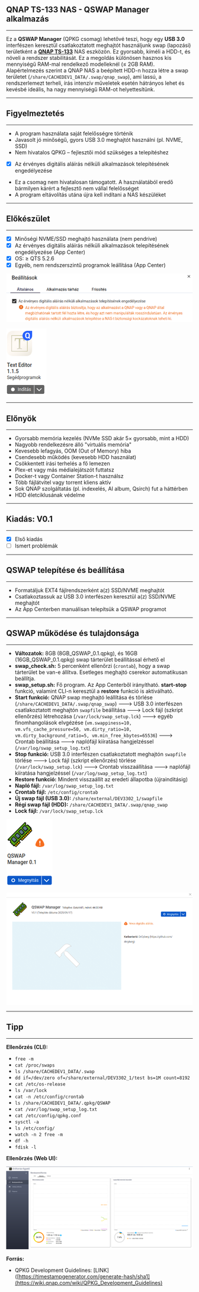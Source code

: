 ## QNAP TS-133 NAS - QSWAP Manager alkalmazás
---

Ez a **QSWAP Manager** (QPKG csomag) lehetővé teszi, hogy egy **USB 3.0** interfészen keresztül csatlakoztatott meghajtót használjunk swap (lapozási) területként a **[QNAP TS-133](https://www.qnap.com/hu-hu/product/ts-133)** NAS eszközön. Ez gyorsabb, kíméli a HDD-t, és növeli a rendszer stabilitását. Ez a megoldás különösen hasznos kis mennyiségű RAM-mal rendelkező modelleknél (≤ 2GB RAM). Alapértelmezés szerint a QNAP NAS a beépített HDD-n hozza létre a swap területet (`/share/CACHEDEV1_DATA/.swap/qnap_swap`), ami lassú, a rendszerlemezt terheli, írás intenzív műveletek esetén hátrányos lehet és kevésbé ideális, ha nagy mennyiségű RAM-ot helyettesítünk.

---
## Figyelmeztetés
---

- A program használata saját felelősségre történik
- Javasolt jó minőségű, gyors USB 3.0 meghajtót használni (pl. NVME, SSD)
- Nem hivatalos QPKG – fejlesztői mód szükséges a telepítéshez
- [x] Az érvényes digitális aláírás nélküli alkalmazások telepítésének engedélyezése
- Ez a csomag nem hivatalosan támogatott. A használatából eredő bármilyen kárért a fejlesztő nem vállal felelősséget
- A program eltávolítás utána újra kell indítani a NAS készüléket

---
## Előkészület
---

- [x] Minőségi NVME/SSD meghajtó használata (nem pendrive)
- [x] Az érvényes digitális aláírás nélküli alkalmazások telepítésének engedélyezése (App Center)
- [x] OS: ≥ QTS 5.2.6
- [x] Egyéb, nem rendszerszintű programok leállítása (App Center)

![](/img/1.png)

![](/img/2.png)

---
## Előnyök
---

- Gyorsabb memória kezelés (NVMe SSD akár 5× gyorsabb, mint a HDD)
- Nagyobb rendelkezésre álló "virtuális memória"
- Kevesebb lefagyás, OOM (Out of Memory) hiba
- Csendesebb működés (kevesebb HDD használat)
- Csökkentett írási terhelés a fő lemezen
- Plex-et vagy más médialejátszót futtatsz
- Docker-t vagy Container Station-t használsz
- Több fájlátvitel vagy torrent kliens aktív
- Sok QNAP szolgáltatás (pl. indexelés, AI album, Qsirch) fut a háttérben
- HDD életciklusának védelme

---
## Kiadás: V0.1
---

- [x] Első kiadás
- [ ] Ismert problémák

---
## QSWAP telepítése és beállítása
---

- Formatáljuk EXT4 fájlrendszerként a(z) SSD/NVME meghajtót
- Csatlakoztassuk az USB 3.0 interfészen keresztül a(z) SSD/NVME meghajtót
- Az App Centerben manuálisan telepítsük a QSWAP programot

---
## QSWAP működése és tulajdonsága
---

- **Változatok:** 8GB (8GB_QSWAP_0.1.qpkg), és 16GB (16GB_QSWAP_0.1.qpkg) swap tárterület beállítással érhető el
- **swap_check.sh:** 5 percenként ellenőrzi (`crontab`), hogy a swap tárterület be van-e állítva. Esetleges meghajtó cserekor automatikusan beállítja.
- **swap_setup.sh:** Fő program. Az App Centerből irányítható. **start-stop** funkció, valamint CLI-n keresztül a **restore** funkció is aktiválható.
- **Start funkció:** QNAP swap meghajtó leállítása és törlése (`/share/CACHEDEV1_DATA/.swap/qnap_swap`) ---> USB 3.0 interfészen csatlakoztatott meghajtón `swapfile` beállítása ---> Lock fájl (szkript ellenőrzés) létrehozása (`/var/lock/swap_setup.lck`) ---> egyéb finomhangolások elvgézése (`vm.swappiness=10, vm.vfs_cache_pressure=50, vm.dirty_ratio=10, vm.dirty_background_ratio=5, vm.min_free_kbytes=65536`) ---> Crontab beállítása ---> naplófájl kiíratása hangjelzéssel (`/var/log/swap_setup_log.txt`)
- **Stop funkció:** USB 3.0 interfészen csatlakoztatott meghajtón `swapfile` törlése ---> Lock fájl (szkript ellenőrzés) törlése (`/var/lock/swap_setup.lck`) ---> Crontab visszaállítása ---> naplófájl kiíratása hangjelzéssel (`/var/log/swap_setup_log.txt`)
- **Restore funkció:** Mindent visszaállít az eredeti állapotba (újraindításig)
- **Napló fájl:** `/var/log/swap_setup_log.txt`
- **Crontab fájl:** `/etc/config/crontab`
- **Új swap fájl (USB 3.0):** `/share/external/DEV3302_1/swapfile`
- **Régi swap fájl (HDD):** `/share/CACHEDEV1_DATA/.swap/qnap_swap`
- **Lock fájl:** `/var/lock/swap_setup.lck`

![](/img/3.png)

![](/img/5.png)

---
## Tipp
---

**Ellenőrzés (CLI):**

- `free -m`
- `cat /proc/swaps`
- `ls /share/CACHEDEV1_DATA/.swap`
- `dd if=/dev/zero of=/share/external/DEV3302_1/test bs=1M count=8192`
- `cat /etc/os-release`
- `ls /var/lock`
- `cat -n /etc/config/crontab`
- `ls /share/CACHEDEV1_DATA/.qpkg/QSWAP `
- `cat /var/log/swap_setup_log.txt `
- `cat /etc/config/qpkg.conf`
- `sysctl -a`
- `ls /etc/config/`
- `watch -n 2 free -m`
- `df -h`
- `fdisk -l`

**Ellenőrzés (Web UI):**

![](/img/4.png)

**Forrás:**

- QPKG Development Guidelines: [LINK]([https://timestampgenerator.com/generate-hash/sha1](https://wiki.qnap.com/wiki/QPKG_Development_Guidelines)
